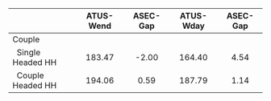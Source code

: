 
|                      |    ATUS-Wend |     ASEC-Gap |    ATUS-Wday |     ASEC-Gap |
| -------------------- | :----------: | :----------: | :----------: | :----------: |
| Couple               |              |              |              |              |
| &nbsp;&nbsp;Single Headed HH |       183.47 |        -2.00 |       164.40 |         4.54 |
| &nbsp;&nbsp;Couple Headed HH |       194.06 |         0.59 |       187.79 |         1.14 |

